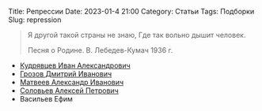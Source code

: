 Title: Репрессии
Date: 2023-01-4 21:00
Category: Статьи
Tags: Подборки
Slug: repression

> Я другой такой страны не знаю,
> Где так вольно дышит человек.
> 
> Песня о Родине. В. Лебедев-Кумач 1936 г.

- [Кудрявцев Иван Александрович]({filename}persons/I0203.md)
- [Грозов Дмитрий Иванович]({filename}persons/I0201.md)
- [Матвеев Александр Иванович]({filename}persons/I0205.md)
- [Соловьев Алексей Петрович]({filename}persons/I0206.md)
- Васильев Ефим


